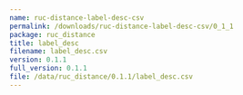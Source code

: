 ```yaml
---
name: ruc-distance-label-desc-csv
permalink: /downloads/ruc-distance-label-desc-csv/0_1_1
package: ruc_distance
title: label_desc
filename: label_desc.csv
version: 0.1.1
full_version: 0.1.1
file: /data/ruc_distance/0.1.1/label_desc.csv
---
```

